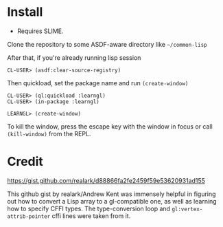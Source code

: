 # Install

- Requires SLIME.

Clone the repository to some ASDF-aware directory like `~/common-lisp`

After that, if you're already running lisp session
```
CL-USER> (asdf:clear-source-registry)
```

Then quickload, set the package name and run `(create-window)`
```
CL-USER> (ql:quickload :learngl)
CL-USER> (in-package :learngl)

LEARNGL> (create-window)
```

To kill the window, press the escape key with the window in focus or call `(kill-window)` from the REPL.

# Credit

https://gist.github.com/realark/d88866fa2fe2459f59e53620931ad155

This github gist by realark/Andrew Kent was immensely helpful in figuring out how to convert a Lisp array to a gl-compatible one, as well as learning how to specify CFFI types. The type-conversion loop and `gl:vertex-attrib-pointer` cffi lines were taken from it.
